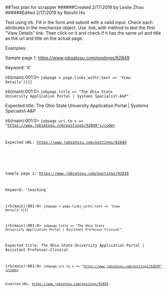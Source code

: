 ##Test plan for scrapper
######Created 2/17/2019 by Leslie Zhou
######Edited 2/17/2019 by Renzhi Hu

Test using irb. Fill in the form and submit with a valid input. Check each attributes in the mechanize object. 
Use .link_with method to test the first "View Details" link.
Then click on it and check if it has the same url and title as the url and title on the actual page.

Examples:

Sample page 1: https://www.jobsatosu.com/postings/92849

Keyword: 'it'

irb(main):001:0> <code>jobpage = page.links_with(:text => 'View Details')[1]</code>

irb(main):001:0> <code>jobpage.title => "The Ohio State University Application Portal | Systems Specialist-A&P"</code>

Expected title: The Ohio State University Application Portal | Systems Specialist-A&P

irb(main):001:0> <code>jobpage.uri.to_s => "https://www.jobsatosu.com/postings/92849"</code>

Expected URL: https://www.jobsatosu.com/postings/92849

#

Sample page 2: https://www.jobsatosu.com/postings/92839

Keyword: 'teaching'

irb(main):001:0> <code>jobpage = page.links_with(:text => 'View Details')[3]</code>

irb(main):001:0> <code>jobpage.title => "The Ohio State University Application Portal | Assistant Professor-Clinical"</code>

Expected title: The Ohio State University Application Portal | Assistant Professor-Clinical

irb(main):001:0> <code>jobpage.uri.to_s => "https://www.jobsatosu.com/postings/92839"</code>

Expected URL: https://www.jobsatosu.com/postings/92839